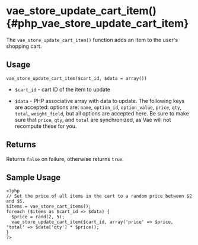 # vae\_store\_update\_cart\_item() {#php_vae_store_update_cart_item}

The `vae_store_update_cart_item()` function adds an item to the user's
shopping cart.

## Usage

`vae_store_update_cart_item($cart_id, $data = array())`

-   `$cart_id` - cart ID of the item to update

-   `$data` - PHP associative array with data to update. The following
    keys are accepted: options are: `name`, `option_id`, `option_value`,
    `price`, `qty`, `total`, `weight_field`, but all options are
    accepted here. Be sure to make sure that `price`, `qty`, and `total`
    are synchronized, as Vae will not recompute these for you.

## Returns

Returns `false` on failure, otherwise returns `true`.

## Sample Usage

    <?php 
    // Set the price of all items in the cart to a random price between $2 and $5.
    $items = vae_store_cart_items();
    foreach ($items as $cart_id => $data) {
      $price = rand(2, 5);
      vae_store_update_cart_item($cart_id, array('price' => $price, 'total' => $data['qty'] * $price));
    }
    ?>
